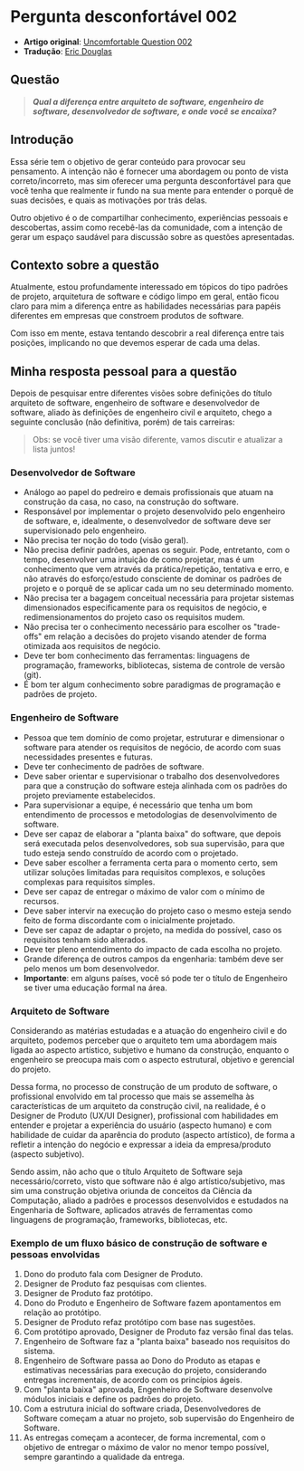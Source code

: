 # Pergunta desconfortável 002

-   **Artigo original**: [Uncomfortable Question 002]()
-   **Tradução**: [Eric Douglas](https://github.com/ericdouglas)

## Questão

> **_Qual a diferença entre arquiteto de software, engenheiro de software, desenvolvedor de software, e onde você se encaixa?_**

## Introdução

Essa série tem o objetivo de gerar conteúdo para provocar seu pensamento. A intenção não é fornecer uma abordagem ou ponto de vista correto/incorreto, mas sim oferecer uma pergunta desconfortável para que você tenha que realmente ir fundo na sua mente para entender o porquê de suas decisões, e quais as motivações por trás delas.

Outro objetivo é o de compartilhar conhecimento, experiências pessoais e descobertas, assim como recebê-las da comunidade, com a intenção de gerar um espaço saudável para discussão sobre as questões apresentadas.

## Contexto sobre a questão

Atualmente, estou profundamente interessado em tópicos do tipo padrões de projeto, arquitetura de software e código limpo em geral, então ficou claro para mim a diferença entre as habilidades necessárias para papéis diferentes em empresas que constroem produtos de software.

Com isso em mente, estava tentando descobrir a real diferença entre tais posições, implicando no que devemos esperar de cada uma delas.

## Minha resposta pessoal para a questão

Depois de pesquisar entre diferentes visões sobre definições do título arquiteto de software, engenheiro de software e desenvolvedor de software, aliado às definições de engenheiro civil e arquiteto, chego a seguinte conclusão (não definitiva, porém) de tais carreiras:

> Obs: se você tiver uma visão diferente, vamos discutir e atualizar a lista juntos!

### Desenvolvedor de Software

-   Análogo ao papel do pedreiro e demais profissionais que atuam na construção da casa, no caso, na construção do software.
-   Responsável por implementar o projeto desenvolvido pelo engenheiro de software, e, idealmente, o desenvolvedor de software deve ser supervisionado pelo engenheiro.
-   Não precisa ter noção do todo (visão geral).
-   Não precisa definir padrões, apenas os seguir. Pode, entretanto, com o tempo, desenvolver uma intuição de como projetar, mas é um conhecimento que vem através da prática/repetição, tentativa e erro, e não através do esforço/estudo consciente de dominar os padrões de projeto e o porquê de se aplicar cada um no seu determinado momento.
-   Não precisa ter a bagagem conceitual necessária para projetar sistemas dimensionados especificamente para os requisitos de negócio, e redimensionamentos do projeto caso os requisitos mudem.
-   Não precisa ter o conhecimento necessário para escolher os "trade-offs" em relação a decisões do projeto visando atender de forma otimizada aos requisitos de negócio.
-   Deve ter bom conhecimento das ferramentas: linguagens de programação, frameworks, bibliotecas, sistema de controle de versão (git).
-   É bom ter algum conhecimento sobre paradigmas de programação e padrões de projeto.

### Engenheiro de Software

-   Pessoa que tem domínio de como projetar, estruturar e dimensionar o software para atender os requisitos de negócio, de acordo com suas necessidades presentes e futuras.
-   Deve ter conhecimento de padrões de software.
-   Deve saber orientar e supervisionar o trabalho dos desenvolvedores para que a construção do software esteja alinhada com os padrões do projeto previamente estabelecidos.
-   Para supervisionar a equipe, é necessário que tenha um bom entendimento de processos e metodologias de desenvolvimento de software.
-   Deve ser capaz de elaborar a "planta baixa" do software, que depois será executada pelos desenvolvedores, sob sua supervisão, para que tudo esteja sendo construído de acordo com o projetado.
-   Deve saber escolher a ferramenta certa para o momento certo, sem utilizar soluções limitadas para requisitos complexos, e soluções complexas para requisitos simples.
-   Deve ser capaz de entregar o máximo de valor com o mínimo de recursos.
-   Deve saber intervir na execução do projeto caso o mesmo esteja sendo feito de forma discordante com o inicialmente projetado.
-   Deve ser capaz de adaptar o projeto, na medida do possível, caso os requisitos tenham sido alterados.
-   Deve ter pleno entendimento do impacto de cada escolha no projeto.
-   Grande diferença de outros campos da engenharia: também deve ser pelo menos um bom desenvolvedor.
-   **Importante**: em alguns países, você só pode ter o título de Engenheiro se tiver uma educação formal na área.

### Arquiteto de Software

Considerando as matérias estudadas e a atuação do engenheiro civil e do arquiteto, podemos perceber que o arquiteto tem uma abordagem mais ligada ao aspecto artístico, subjetivo e humano da construção, enquanto o engenheiro se preocupa mais com o aspecto estrutural, objetivo e gerencial do projeto.

Dessa forma, no processo de construção de um produto de software, o profissional envolvido em tal processo que mais se assemelha às características de um arquiteto da construção civil, na realidade, é o Designer de Produto (UX/UI Designer), profissional com habilidades em entender e projetar a experiência do usuário (aspecto humano) e com habilidade de cuidar da aparência do produto (aspecto artístico), de forma a refletir a intenção do negócio e expressar a ideia da empresa/produto (aspecto subjetivo).

Sendo assim, não acho que o título Arquiteto de Software seja necessário/correto, visto que software não é algo artístico/subjetivo, mas sim uma construção objetiva oriunda de conceitos da Ciência da Computação, aliado a padrões e processos desenvolvidos e estudados na Engenharia de Software, aplicados através de ferramentas como linguagens de programação, frameworks, bibliotecas, etc.

### Exemplo de um fluxo básico de construção de software e pessoas envolvidas

1. Dono do produto fala com Designer de Produto.
1. Designer de Produto faz pesquisas com clientes.
1. Designer de Produto faz protótipo.
1. Dono do Produto e Engenheiro de Software fazem apontamentos em relação ao protótipo.
1. Designer de Produto refaz protótipo com base nas sugestões.
1. Com protótipo aprovado, Designer de Produto faz versão final das telas.
1. Engenheiro de Software faz a "planta baixa" baseado nos requisitos do sistema.
1. Engenheiro de Software passa ao Dono do Produto as etapas e estimativas necessárias para execução do projeto, considerando entregas incrementais, de acordo com os princípios ágeis.
1. Com "planta baixa" aprovada, Engenheiro de Software desenvolve módulos iniciais e define os padrões do projeto.
1. Com a estrutura inicial do software criada, Desenvolvedores de Software começam a atuar no projeto, sob supervisão do Engenheiro de Software.
1. As entregas começam a acontecer, de forma incremental, com o objetivo de entregar o máximo de valor no menor tempo possível, sempre garantindo a qualidade da entrega.
